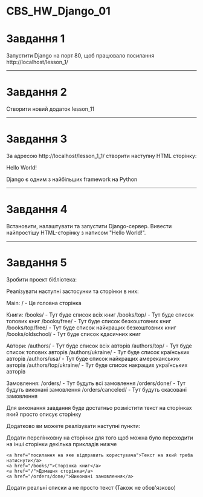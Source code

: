 # CBS_HW_Django_01

# Завдання 1

Запустити Django на порт 80, щоб працювало посилання http://localhost/lesson_1/
<hr>

# Завдання 2 
Створити новий додаток lesson_11
<hr>

# Завдання 3

За адресою http://localhost/lesson_1_1/ створити наступну HTML сторінку:

<p>Hello World!</p>
<p>Django є одним з найбільших framework на Python</p>
<hr>

# Завдання 4
Встановити, налаштувати та запустити Django-сервер. Вивести найпростішу HTML-сторінку з написом "Hello World!".

<hr>

# Завдання 5

Зробити проект бібліотека:

Реалізувати наступні застосунки та сторінки в них:

Main:
      / - Це головна сторінка

Книги:
    /books/ - Тут буде список всіх книг
    /books/top/ - Тут буде список топових книг
    /books/free/ - Тут буде список безкоштовних книг
    /books/top/free/ - Тут буде список найкращих безкоштовних книг
    /books/oldschool/ - Тут буде список кдасичних книг

Автори:
    /authors/ - Тут буде список всіх авторів
    /authors/top/ - Тут буде список топових авторів
    /authors/ukraine/ - Тут буде список країнських авторів
    /authors/usa/ - Тут буде список найкращих амереканських авторів
    /authors/top/ukraine/ - Тут буде список накращих українських авторів

Замовлення:
   /orders/ - Тут будуть всі замовлення
   /orders/done/ - Тут будуть виконані замовлення
   /orders/canceled/ - Тут будуть скасовані замовлення


Для виконання завдання буде достатньо розмістити текст на сторінках який просто описує сторінку

Додатково ви можете реалізувати наступні пункти:

Додати перелінковну на сторінки для того щоб можна було переходити на інші сторінки декілька прикладів нижче
```
<a href="посилання на яке відправить користувача">Текст на який треба натиснути</a>
<a href="/books/">Сторінка книг</a>
<a href="/">Домашня сторінка</a>
<a href="/orders/done/">Виконані замовлення</a>
```
Додати реальні списки а не просто текст (Також не обов'язково)

